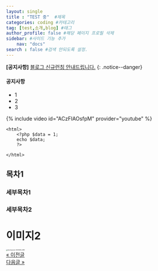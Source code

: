 ```yaml
---
layout: single
title : "TEST 중"  #제목
categories: coding #카테고리
tag: [test,소개,blog] #태그
author_profile: false #해당 페이지 프로필 삭제
sidebar: #사이드 기능 추가
    nav: "docs" 
search : false #검색 안되도록 설정.
---
```


**[공지사항]** [블로그 신규런칭 안내드립니다.](https://github.com/jke4684/jke4684.github.io)
{: .notice--danger}
<div class="notice--success">
 <h4>공지사항</h4>
 <ul>
   <li>1</li>
   <li>2</li>
   <li>3</li>
 </ul>
</div>



{% include video id="ACzFIAOsfpM" provider="youtube" %}
```php+HTML
<html>
    <?php $data = 1; 
    echo $data;
    ?>
    
</html>
```





## 목차1
### 세부목차1

### 세부목차2

# 이미지2
<img src="{{site.url}}/images/2024-09-30-first/development-4536630_1280.png" alt="development-4536630_1280" style="zoom:25%;" />

<div class="page-control">
	<div>
		<a id="prev" class="button" href="/blog/githubpages/TTT/">&laquo; 이전글</a>
	</div>
	<div>
		<a id="next" class="button" href="/blog/githubpages/TTT/">다음글 &raquo;</a>
	</div>
</div>